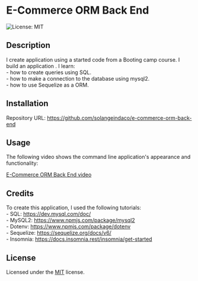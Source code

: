 # E-Commerce ORM Back End

![License: MIT ](https://img.shields.io/badge/License-MIT-yellow.svg)

## Description

I create  application using a started code from a Booting camp course. I build an application . 
I learn:  
    - how to create queries using SQL.  
    - how to make a connection to the database using mysql2.   
    - how to use Sequelize as a ORM.                

## Installation

Repository URL: https://github.com/solangeindaco/e-commerce-orm-back-end  

## Usage

The following video shows the command line application's appearance and functionality:

[E-Commerce ORM Back End video]()


## Credits

To create this application, I used the following tutorials:    
    - SQL: https://dev.mysql.com/doc/     
    - MySQL2: https://www.npmjs.com/package/mysql2           
    - Dotenv: https://www.npmjs.com/package/dotenv       
    - Sequelize: https://sequelize.org/docs/v6/  
    - Insomnia: https://docs.insomnia.rest/insomnia/get-started                                                                    

## License

Licensed under the [MIT](LICENSE) license.

